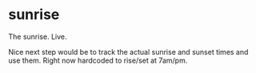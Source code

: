 # sunrise
The sunrise. Live.

Nice next step would be to track the actual sunrise and sunset times and use them. Right now hardcoded to rise/set at 7am/pm.
